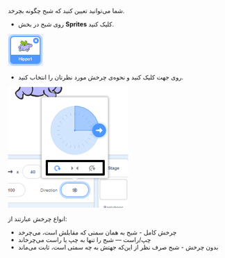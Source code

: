 شما می‌توانید تعیین کنید که شبح چگونه بچرخد.

- روی شبح در بخش **Sprites** کلیک کنید.

![شبح مشخص‌شده](images/click-sprite.png)

- روی جهت کلیک کنید و نحوه‌ی چرخش مورد نظرتان را انتخاب کنید.

![انواع مختلف چرخش](images/rotation-style.png)

انواع چرخش عبارتند از:

- چرخش کامل - شبح به همان سمتی که مقابلش است، می‌چرخد
- چپ/راست — شبح را تنها به چپ یا راست می‌چرخاند
- بدون چرخش - شبح صرف نظر از این‌که جهتش به چه سمتی است، ثابت می‌ماند